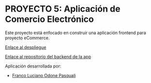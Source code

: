 # PROYECTO 5: Aplicación de Comercio Electrónico

Este proyecto está enfocado en construir una aplicación frontend para proyecto eCommerce.

[Enlace al despliegue]()

[Enlace al repositorio del backend de la app](https://github.com/Franco-Odone/proyecto5M3BUDD-ecommerce-back)

Aplicación desarrollada por:

- [Franco Luciano Odone Pasquali](https://github.com/Franco-Odone)
